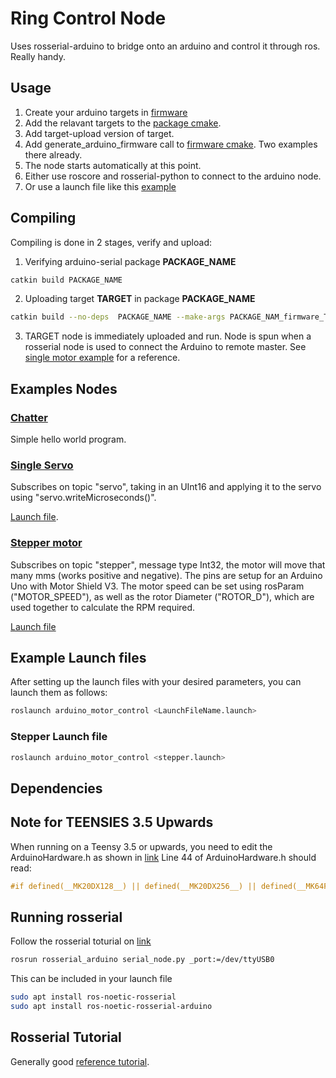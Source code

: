 # Ring Control Node

Uses rosserial-arduino to bridge onto an arduino and control it through ros. Really handy.

## Usage

1. Create your arduino targets in [firmware](firmware/)
2. Add the relavant targets to the [package cmake](CMakeLists.txt).
3. Add target-upload version of target.
4. Add generate_arduino_firmware call to [firmware cmake](firmware/CMakeLists.txt). Two examples there already.
5. The node starts automatically at this point.
6. Either use roscore and rosserial-python to connect to the arduino node.
7. Or use a launch file like this [example](launch/single_linact.launch)

## Compiling

Compiling is done in 2 stages, verify and upload:

1. Verifying arduino-serial package **PACKAGE_NAME**

``` bash
catkin build PACKAGE_NAME
```

2. Uploading target **TARGET** in package **PACKAGE_NAME**

``` bash
catkin build --no-deps  PACKAGE_NAME --make-args PACKAGE_NAM_firmware_TARGET-upload
```

3. TARGET node is immediately uploaded and run. Node is spun when a rosserial node is used to connect the Arduino to remote master. See [single motor example](launch/single_linact.launch) for a reference.

## Examples Nodes

### [Chatter](firmware/chatter.cpp)

Simple hello world program.

### [Single Servo](firmware/single_servo.cpp)

Subscribes on topic "servo", taking in an UInt16 and applying it to the servo using "servo.writeMicroseconds()".

[Launch file](launch/single_linact.launch).

### [Stepper motor](firmware/stepper.cpp)

Subscribes on topic "stepper", message type Int32, the motor will move that many mms (works positive and negative). The pins are setup for an Arduino Uno with Motor Shield V3. The motor speed can be set using rosParam ("MOTOR_SPEED"), as well as the rotor Diameter ("ROTOR_D"), which are used together to calculate the RPM required.

[Launch file](launch/stepper.launch)

## Example Launch files

After setting up the launch files with your desired parameters, you can launch them as follows:

```bash
roslaunch arduino_motor_control <LaunchFileName.launch>
```

### Stepper Launch file

```bash
roslaunch arduino_motor_control <stepper.launch>
```

## Dependencies

## Note for TEENSIES 3.5 Upwards

When running on a Teensy 3.5 or upwards, you need to edit the ArduinoHardware.h as shown in [link](https://github.com/ros-drivers/rosserial/issues/259)
Line 44 of ArduinoHardware.h should read:

```cpp
#if defined(__MK20DX128__) || defined(__MK20DX256__) || defined(__MK64FX512__) || defined(__MK66FX1M0__) || defined(__MKL26Z64__) || defined(__IMXRT1062__) || defined(__MK20DX128__) || defined(__MK20DX256__) || defined(__MK64FX512__) || defined(__MK66FX1M0__)
```

## Running rosserial

Follow the rosserial toturial on [link](http://wiki.ros.org/rosserial_arduino/Tutorials/Hello%20World)

```bash
rosrun rosserial_arduino serial_node.py _port:=/dev/ttyUSB0
```

This can be included in your launch file

```bash
sudo apt install ros-noetic-rosserial
sudo apt install ros-noetic-rosserial-arduino
```

## Rosserial Tutorial

Generally good [reference tutorial](http://wiki.ros.org/rosserial_arduino/Tutorials/CMake).

